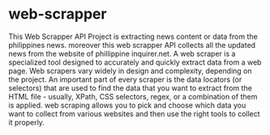 # web-scrapper
This Web Scrapper API Project is extracting news content or data from the philippines news. 
moreover this web scrapper API collects all the updated news from  the website of phillippine inquirer.net. 
A web scraper is a specialized tool designed to accurately and quickly extract data from a web page. Web scrapers vary widely in design and complexity, 
depending on the project. An important part of every scraper is the data locators (or selectors) that are used to find the data that you want to extract from the 
HTML file - usually, XPath, CSS selectors, regex, or a combination of them is applied. web scraping allows you to pick and choose which data you want to collect 
from various websites and then use the right tools to collect it properly.



